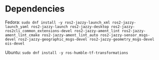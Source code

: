 # Dependencies

Fedora: `sudo dnf install -y ros2-jazzy-launch_xml ros2-jazzy-launch_yaml ros2-jazzy-launch ros2-jazzy-desktop ros2-jazzy-ros2cli_common_extensions-devel ros2-jazzy-ament_lint ros2-jazzy-ament_lint_cmake ros2-jazzy-ament_lint_auto ros2-jazzy-sensor_msgs-devel ros2-jazzy-geographic_msgs-devel ros2-jazzy-geometry_msgs-devel ois-devel`

Ubuntu: `sudo dnf install -y ros-humble-tf-transformations`
